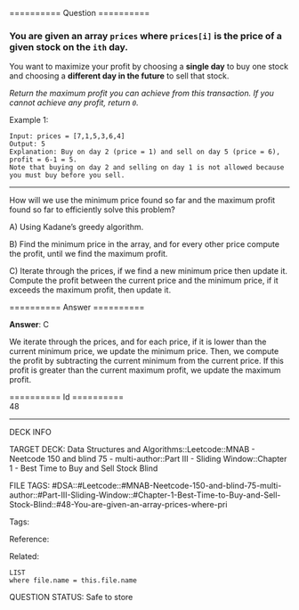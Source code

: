 ========== Question ==========  

### You are given an array `prices` where `prices[i]` is the price of a given stock on the `ith` day.

You want to maximize your profit by choosing a **single day** to buy one stock
and choosing a **different day in the future** to sell that stock.

_Return the maximum profit you can achieve from this transaction. If you cannot
achieve any profit, return `0`._

Example 1:

```
Input: prices = [7,1,5,3,6,4]
Output: 5
Explanation: Buy on day 2 (price = 1) and sell on day 5 (price = 6), profit = 6-1 = 5.
Note that buying on day 2 and selling on day 1 is not allowed because you must buy before you sell.
```

---

How will we use the minimum price found so far and the maximum profit found so
far to efficiently solve this problem?

A) Using Kadane’s greedy algorithm.

B) Find the minimum price in the array, and for every other price compute the
profit, until we find the maximum profit.

C) Iterate through the prices, if we find a new minimum price then update it.
Compute the profit between the current price and the minimum price, if it
exceeds the maximum profit, then update it.  

========== Answer ==========  

**Answer**: C

We iterate through the prices, and for each price, if it is lower than the
current minimum price, we update the minimum price. Then, we compute the profit
by subtracting the current minimum from the current price. If this profit is
greater than the current maximum profit, we update the maximum profit.

========== Id ==========  
48

---

DECK INFO

TARGET DECK: Data Structures and Algorithms::Leetcode::MNAB - Neetcode 150 and blind 75 - multi-author::Part III - Sliding Window::Chapter 1 - Best Time to Buy and Sell Stock Blind

FILE TAGS: #DSA::#Leetcode::#MNAB-Neetcode-150-and-blind-75-multi-author::#Part-III-Sliding-Window::#Chapter-1-Best-Time-to-Buy-and-Sell-Stock-Blind::#48-You-are-given-an-array-prices-where-pri

Tags:

Reference:

Related:

```dataview
LIST
where file.name = this.file.name
```
QUESTION STATUS: Safe to store
